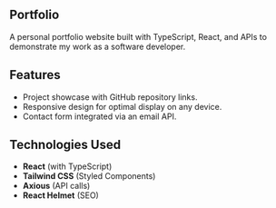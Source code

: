 ## Portfolio
A personal portfolio website built with TypeScript, React, and APIs to demonstrate my work as a software developer.

## Features
- Project showcase with GitHub repository links.
- Responsive design for optimal display on any device.
- Contact form integrated via an email API.

## Technologies Used
- **React** (with TypeScript)
- **Tailwind CSS** (Styled Components)
- **Axious** (API calls)
- **React Helmet** (SEO)
